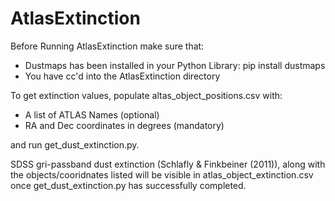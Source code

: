 # AtlasExtinction

Before Running AtlasExtinction make sure that:

* Dustmaps has been installed in your Python Library: pip install dustmaps
* You have cc'd into the AtlasExtinction directory


To get extinction values, populate altas_object_positions.csv with: 

* A list of ATLAS Names (optional)
* RA and Dec coordinates in degrees (mandatory) 

and run get_dust_extinction.py.

SDSS gri-passband dust extinction (Schlafly & Finkbeiner (2011)), along with the objects/cooridnates listed will be visible in atlas_object_extinction.csv once get_dust_extinction.py has successfully completed.
